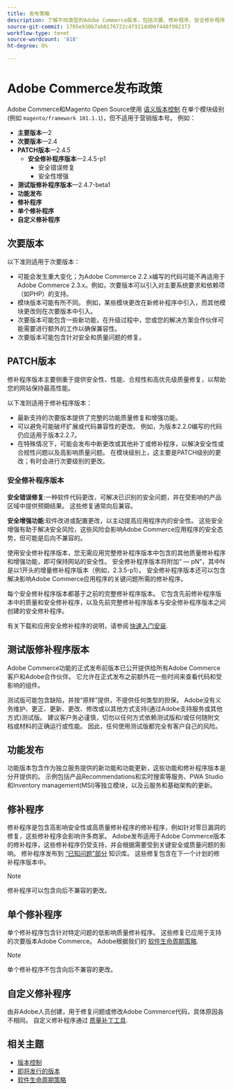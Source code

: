 ```yaml
---
title: 发布策略
description: 了解不同类型的Adobe Commerce版本，包括次要、修补程序、安全修补程序、功能、修补程序、单个修补程序和自定义修补程序。
source-git-commit: 1705e930b7ab0176722c4f911dd06f448f992373
workflow-type: tm+mt
source-wordcount: '818'
ht-degree: 0%

---
```



# Adobe Commerce发布政策

Adobe Commerce和Magento Open Source使用 [语义版本控制](https://semver.org/) 在单个模块级别(例如 `magento/framework 101.1.1`)，但不适用于营销版本号。 例如：

- **主要版本**—2
- **次要版本**—2.4
- **PATCH版本**—2.4.5
   - **安全修补程序版本**—2.4.5-p1
      - 安全错误修复
      - 安全性增强
- **测试版修补程序版本**—2.4.7-beta1
- **功能发布**
- **修补程序**
- **单个修补程序**
- **自定义修补程序**

## 次要版本

以下准则适用于次要版本：

- 可能会发生重大变化；为Adobe Commerce 2.2.x编写的代码可能不再适用于Adobe Commerce 2.3.x。例如，次要版本可以引入对主要系统要求和依赖项（如PHP）的支持。
- 模块版本可能有所不同。 例如，某些模块更改在新修补程序中引入，而其他模块更改则在次要版本中引入。
- 次要版本可能包含一些新功能，在升级过程中，您或您的解决方案合作伙伴可能需要进行额外的工作以确保兼容性。
- 次要版本可能包含针对安全和质量问题的修复。

## PATCH版本

修补程序版本主要侧重于提供安全性、性能、合规性和高优先级质量修复，以帮助您的网站保持最高性能。

以下准则适用于修补程序版本：

- 最新支持的次要版本提供了完整的功能质量修复和增强功能。
- 可以避免可能破坏扩展或代码兼容性的更改。 例如，为版本2.2.0编写的代码仍应适用于版本2.2.7。
- 在特殊情况下，可能会发布中断更改或其他补丁或修补程序，以解决安全性或合规性问题以及高影响质量问题。 在模块级别上，这主要是PATCH级别的更改；有时会进行次要级别的更改。

### 安全修补程序版本

**安全错误修复**:一种软件代码更改，可解决已识别的安全问题，并在受影响的产品区域中提供预期结果。 这些修复通常向后兼容。

**安全增强功能**:软件改进或配置更改，以主动提高应用程序内的安全性。 这些安全增强有助于解决安全风险，这些风险会影响Adobe Commerce应用程序的安全态势，但可能是后向不兼容的。

使用安全修补程序版本，您无需应用完整修补程序版本中包含的其他质量修补程序和增强功能，即可保持网站的安全性。 安全修补程序版本将附加“ — pN”，其中N是以1开头的增量修补程序版本（例如，2.3.5-p1）。 安全修补程序版本还可以包含解决影响Adobe Commerce应用程序的关键问题所需的修补程序。

每个安全修补程序版本都基于之前的完整修补程序版本。 它包含先前修补程序版本中的质量和安全修补程序，以及先前完整修补程序版本与安全修补程序版本之间创建的安全修补程序。

有关下载和应用安全修补程序的说明，请参阅 [快速入门安装](../installation/composer.md#example---security-patch).

## 测试版修补程序版本

Adobe Commerce功能的正式发布前版本已公开提供给所有Adobe Commerce客户和Adobe合作伙伴。 它允许在正式发布之前额外花一些时间来查看代码和受影响的组件。

测试版可能包含缺陷，并按“原样”提供，不提供任何类型的担保。 Adobe没有义务维护、更正、更新、更改、修改或以其他方式支持(通过Adobe支持服务或其他方式)测试版。 建议客户务必谨慎，切勿以任何方式依赖测试版和/或任何随附文档或材料的正确运行或性能。 因此，任何使用测试版都完全有客户自己的风险。

## 功能发布

功能版本包含作为独立服务提供的新功能和功能更新，这些功能和修补程序版本是分开提供的。 示例包括产品Recommendations和实时搜索等服务、PWA Studio和Inventory management(MSI)等独立模块，以及云服务和基础架构的更新。

## 修补程序

修补程序是包含高影响安全性或高质量修补程序的修补程序，例如针对零日漏洞的修复，这些修补程序会影响许多商家。 Adobe发布适用于Adobe Commerce版本的修补程序，这些修补程序仍受支持，并会根据需要受到关键安全或质量问题的影响。 修补程序发布到 [“已知问题”部分](https://support.magento.com/hc/en-us/sections/360003869892-Known-issues-patches-attached-) 知识库。 这些修复包含在下一个计划的修补程序版本中。

>[!NOTE]
>
>修补程序可以包含向后不兼容的更改。

## 单个修补程序

单个修补程序包含针对特定问题的低影响质量修补程序。 这些修复已应用于支持的次要版本Adobe Commerce。 Adobe根据我们的 [软件生命周期策略](https://www.adobe.com/content/dam/cc/en/legal/terms/enterprise/pdfs/Adobe-Commerce-Software-Lifecycle-Policy.pdf).

>[!NOTE]
>
>单个修补程序不包含向后不兼容的更改。

## 自定义修补程序

由非Adobe人员创建，用于修复问题或修改Adobe Commerce代码，具体原因各不相同。 自定义修补程序通过 [质量补丁工具](https://experienceleague.adobe.com/docs/commerce-operations/tools/quality-patches-tool/usage.html).

## 相关主题

- [版本控制](https://developer.adobe.com/commerce/php/development/versioning/)
- [即将发行的版本](schedule.md)
- [软件生命周期策略](https://www.adobe.com/content/dam/cc/en/legal/terms/enterprise/pdfs/Adobe-Commerce-Software-Lifecycle-Policy.pdf)
